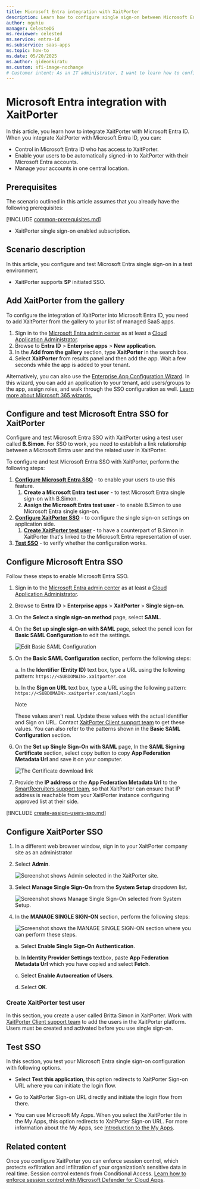 ```yaml
---
title: Microsoft Entra integration with XaitPorter
description: Learn how to configure single sign-on between Microsoft Entra ID and XaitPorter.
author: nguhiu
manager: CelesteDG
ms.reviewer: celested
ms.service: entra-id
ms.subservice: saas-apps
ms.topic: how-to
ms.date: 05/20/2025
ms.author: gideonkiratu
ms.custom: sfi-image-nochange
# Customer intent: As an IT administrator, I want to learn how to configure single sign-on between Microsoft Entra ID and XaitPorter so that I can control who has access to XaitPorter, enable automatic sign-in with Microsoft Entra accounts, and manage my accounts in one central location.
---
```

# Microsoft Entra integration with XaitPorter

In this article,  you learn how to integrate XaitPorter with Microsoft Entra ID. When you integrate XaitPorter with Microsoft Entra ID, you can:

* Control in Microsoft Entra ID who has access to XaitPorter.
* Enable your users to be automatically signed-in to XaitPorter with their Microsoft Entra accounts.
* Manage your accounts in one central location.

## Prerequisites
The scenario outlined in this article assumes that you already have the following prerequisites:

[!INCLUDE [common-prerequisites.md](~/identity/saas-apps/includes/common-prerequisites.md)]
* XaitPorter single sign-on enabled subscription.

## Scenario description

In this article,  you configure and test Microsoft Entra single sign-on in a test environment.

* XaitPorter supports **SP** initiated SSO.

## Add XaitPorter from the gallery

To configure the integration of XaitPorter into Microsoft Entra ID, you need to add XaitPorter from the gallery to your list of managed SaaS apps.

1. Sign in to the [Microsoft Entra admin center](https://entra.microsoft.com) as at least a [Cloud Application Administrator](~/identity/role-based-access-control/permissions-reference.md#cloud-application-administrator).
1. Browse to **Entra ID** > **Enterprise apps** > **New application**.
1. In the **Add from the gallery** section, type **XaitPorter** in the search box.
1. Select **XaitPorter** from results panel and then add the app. Wait a few seconds while the app is added to your tenant.

 Alternatively, you can also use the [Enterprise App Configuration Wizard](https://portal.office.com/AdminPortal/home?Q=Docs#/azureadappintegration). In this wizard, you can add an application to your tenant, add users/groups to the app, assign roles, and walk through the SSO configuration as well. [Learn more about Microsoft 365 wizards.](/microsoft-365/admin/misc/azure-ad-setup-guides)

<a name='configure-and-test-azure-ad-sso-for-xaitporter'></a>

## Configure and test Microsoft Entra SSO for XaitPorter

Configure and test Microsoft Entra SSO with XaitPorter using a test user called **B.Simon**. For SSO to work, you need to establish a link relationship between a Microsoft Entra user and the related user in XaitPorter.

To configure and test Microsoft Entra SSO with XaitPorter, perform the following steps:

1. **[Configure Microsoft Entra SSO](#configure-azure-ad-sso)** - to enable your users to use this feature.
    1. **Create a Microsoft Entra test user** - to test Microsoft Entra single sign-on with B.Simon.
    1. **Assign the Microsoft Entra test user** - to enable B.Simon to use Microsoft Entra single sign-on.
1. **[Configure XaitPorter SSO](#configure-xaitporter-sso)** - to configure the single sign-on settings on application side.
    1. **[Create XaitPorter test user](#create-xaitporter-test-user)** - to have a counterpart of B.Simon in XaitPorter that's linked to the Microsoft Entra representation of user.
1. **[Test SSO](#test-sso)** - to verify whether the configuration works.

<a name='configure-azure-ad-sso'></a>

## Configure Microsoft Entra SSO

Follow these steps to enable Microsoft Entra SSO.

1. Sign in to the [Microsoft Entra admin center](https://entra.microsoft.com) as at least a [Cloud Application Administrator](~/identity/role-based-access-control/permissions-reference.md#cloud-application-administrator).
1. Browse to **Entra ID** > **Enterprise apps** > **XaitPorter** > **Single sign-on**.
1. On the **Select a single sign-on method** page, select **SAML**.
1. On the **Set up single sign-on with SAML** page, select the pencil icon for **Basic SAML Configuration** to edit the settings.

   ![Edit Basic SAML Configuration](common/edit-urls.png)

1. On the **Basic SAML Configuration** section, perform the following steps:

	a. In the **Identifier (Entity ID)** text box, type a URL using the following pattern:
    `https://<SUBDOMAIN>.xaitporter.com`

	b. In the **Sign on URL** text box, type a URL using the following pattern:
    `https://<SUBDOMAIN>.xaitporter.com/saml/login`

	> [!NOTE]
	> These values aren't real. Update these values with the actual identifier and Sign on URL. Contact [XaitPorter Client support team](https://www.xait.com/support/) to get these values. You can also refer to the patterns shown in the **Basic SAML Configuration** section.

1. On the **Set up Single Sign-On with SAML** page, In the **SAML Signing Certificate** section, select copy button to copy **App Federation Metadata Url** and save it on your computer.

	![The Certificate download link](common/copy-metadataurl.png)

1. Provide the **IP address** or the **App Federation Metadata Url** to the [SmartRecruiters support team](https://www.smartrecruiters.com/about-us/contact-us/), so that XaitPorter can ensure that IP address is reachable from your XaitPorter instance configuring approved list at their side. 

<a name='create-an-azure-ad-test-user'></a>

[!INCLUDE [create-assign-users-sso.md](~/identity/saas-apps/includes/create-assign-users-sso.md)]

## Configure XaitPorter SSO




1. In a different web browser window, sign in to your XaitPorter company site as an administrator

4. Select **Admin**.

	![Screenshot shows Admin selected in the XaitPorter site.](./media/xaitporter-tutorial/admin.png)

5. Select **Manage Single Sign-On** from the **System Setup** dropdown list.

	![Screenshot shows Manage Single Sign-On selected from System Setup.](./media/xaitporter-tutorial/user.png)

6. In the **MANAGE SINGLE SIGN-ON** section, perform the following steps:

	![Screenshot shows the MANAGE SINGLE SIGN-ON section where you can perform these steps.](./media/xaitporter-tutorial/authentication.png)

	a. Select **Enable Single Sign-On Authentication**.

	b. In **Identity Provider Settings** textbox, paste **App Federation Metadata Url** which you have copied and select **Fetch**.

	c. Select **Enable Autocreation of Users**.

	d. Select **OK**.

### Create XaitPorter test user

In this section, you create a user called Britta Simon in XaitPorter. Work with [XaitPorter Client support team](https://www.xait.com/support/) to add the users in the XaitPorter platform. Users must be created and activated before you use single sign-on.

## Test SSO

In this section, you test your Microsoft Entra single sign-on configuration with following options. 

* Select **Test this application**, this option redirects to XaitPorter Sign-on URL where you can initiate the login flow. 

* Go to XaitPorter Sign-on URL directly and initiate the login flow from there.

* You can use Microsoft My Apps. When you select the XaitPorter tile in the My Apps, this option redirects to XaitPorter Sign-on URL. For more information about the My Apps, see [Introduction to the My Apps](https://support.microsoft.com/account-billing/sign-in-and-start-apps-from-the-my-apps-portal-2f3b1bae-0e5a-4a86-a33e-876fbd2a4510).

## Related content

Once you configure XaitPorter you can enforce session control, which protects exfiltration and infiltration of your organization’s sensitive data in real time. Session control extends from Conditional Access. [Learn how to enforce session control with Microsoft Defender for Cloud Apps](/cloud-app-security/proxy-deployment-aad).
